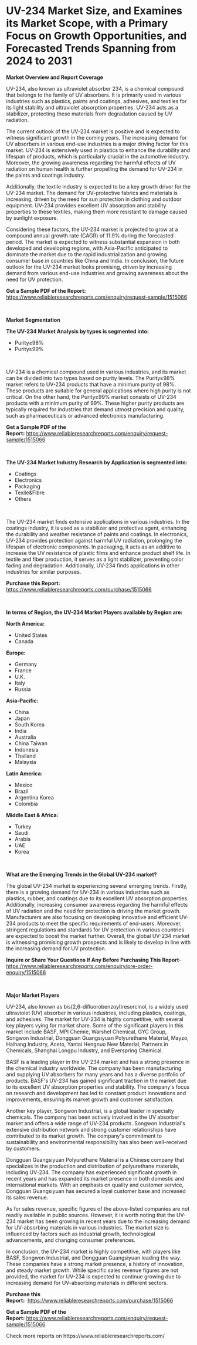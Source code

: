 <p><h1>UV-234 Market Size, and Examines its Market Scope, with a Primary Focus on Growth Opportunities, and Forecasted Trends Spanning from 2024 to 2031</h1></p><p><strong>Market Overview and Report Coverage</strong></p>
<p><p>UV-234, also known as ultraviolet absorber 234, is a chemical compound that belongs to the family of UV absorbers. It is primarily used in various industries such as plastics, paints and coatings, adhesives, and textiles for its light stability and ultraviolet absorption properties. UV-234 acts as a stabilizer, protecting these materials from degradation caused by UV radiation.</p><p>The current outlook of the UV-234 market is positive and is expected to witness significant growth in the coming years. The increasing demand for UV absorbers in various end-use industries is a major driving factor for this market. UV-234 is extensively used in plastics to enhance the durability and lifespan of products, which is particularly crucial in the automotive industry. Moreover, the growing awareness regarding the harmful effects of UV radiation on human health is further propelling the demand for UV-234 in the paints and coatings industry.</p><p>Additionally, the textile industry is expected to be a key growth driver for the UV-234 market. The demand for UV-protective fabrics and materials is increasing, driven by the need for sun protection in clothing and outdoor equipment. UV-234 provides excellent UV absorption and stability properties to these textiles, making them more resistant to damage caused by sunlight exposure.</p><p>Considering these factors, the UV-234 market is projected to grow at a compound annual growth rate (CAGR) of 11.9% during the forecasted period. The market is expected to witness substantial expansion in both developed and developing regions, with Asia-Pacific anticipated to dominate the market due to the rapid industrialization and growing consumer base in countries like China and India. In conclusion, the future outlook for the UV-234 market looks promising, driven by increasing demand from various end-use industries and growing awareness about the need for UV protection.</p></p>
<p><strong>Get a Sample PDF of the Report:</strong> <a href="https://www.reliableresearchreports.com/enquiry/request-sample/1515066">https://www.reliableresearchreports.com/enquiry/request-sample/1515066</a></p>
<p>&nbsp;</p>
<p><strong>Market Segmentation</strong></p>
<p><strong>The UV-234 Market Analysis by types is segmented into:</strong></p>
<p><ul><li>Purity≥98%</li><li>Purity≥99%</li></ul></p>
<p>&nbsp;</p>
<p><p>UV-234 is a chemical compound used in various industries, and its market can be divided into two types based on purity levels. The Purity≥98% market refers to UV-234 products that have a minimum purity of 98%. These products are suitable for general applications where high purity is not critical. On the other hand, the Purity≥99% market consists of UV-234 products with a minimum purity of 99%. These higher purity products are typically required for industries that demand utmost precision and quality, such as pharmaceuticals or advanced electronics manufacturing.</p></p>
<p><strong>Get a Sample PDF of the Report:</strong>&nbsp;<a href="https://www.reliableresearchreports.com/enquiry/request-sample/1515066">https://www.reliableresearchreports.com/enquiry/request-sample/1515066</a></p>
<p>&nbsp;</p>
<p><strong>The UV-234 Market Industry Research by Application is segmented into:</strong></p>
<p><ul><li>Coatings</li><li>Electronics</li><li>Packaging</li><li>Texile&Fibre</li><li>Others</li></ul></p>
<p>&nbsp;</p>
<p><p>The UV-234 market finds extensive applications in various industries. In the coatings industry, it is used as a stabilizer and protective agent, enhancing the durability and weather resistance of paints and coatings. In electronics, UV-234 provides protection against harmful UV radiation, prolonging the lifespan of electronic components. In packaging, it acts as an additive to increase the UV resistance of plastic films and enhance product shelf life. In textile and fiber production, it serves as a light stabilizer, preventing color fading and degradation. Additionally, UV-234 finds applications in other industries for similar purposes.</p></p>
<p><strong>Purchase this Report:</strong>&nbsp; <a href="https://www.reliableresearchreports.com/purchase/1515066">https://www.reliableresearchreports.com/purchase/1515066</a></p>
<p>&nbsp;</p>
<p><strong>In terms of Region, the UV-234 Market Players available by Region are:</strong></p>
<p>
    <p> <strong> North America: </strong>
        <ul>
            <li>United States</li>
            <li>Canada</li>
        </ul>
        </p> 
    <p> <strong> Europe: </strong>
        <ul>
            <li>Germany</li>
            <li>France</li>
            <li>U.K.</li>
            <li>Italy</li>
            <li>Russia</li>
        </ul>
        </p> 
    <p> <strong> Asia-Pacific: </strong>
        <ul>
            <li>China</li>
            <li>Japan</li>
            <li>South Korea</li>
            <li>India</li>
            <li>Australia</li>
            <li>China Taiwan</li>
            <li>Indonesia</li>
            <li>Thailand</li>
            <li>Malaysia</li>
        </ul>
        </p> 
    <p> <strong> Latin America: </strong>
        <ul>
            <li>Mexico</li>
            <li>Brazil</li>
            <li>Argentina Korea</li>
            <li>Colombia</li>
        </ul>
        </p> 
    <p> <strong> Middle East & Africa: </strong>
        <ul>
            <li>Turkey</li>
            <li>Saudi</li>
            <li>Arabia</li>
            <li>UAE</li>
            <li>Korea</li>
        </ul>
    </p>
    </p>
<p>&nbsp;</p>
<p><strong>What are the Emerging Trends in the Global UV-234 market?</strong></p>
<p><p>The global UV-234 market is experiencing several emerging trends. Firstly, there is a growing demand for UV-234 in various industries such as plastics, rubber, and coatings due to its excellent UV absorption properties. Additionally, increasing consumer awareness regarding the harmful effects of UV radiation and the need for protection is driving the market growth. Manufacturers are also focusing on developing innovative and efficient UV-234 products to meet the specific requirements of end-users. Moreover, stringent regulations and standards for UV protection in various countries are expected to boost the market further. Overall, the global UV-234 market is witnessing promising growth prospects and is likely to develop in line with the increasing demand for UV protection.</p></p>
<p><strong>Inquire or Share Your Questions If Any Before Purchasing This Report</strong>- <a href="https://www.reliableresearchreports.com/enquiry/pre-order-enquiry/1515066">https://www.reliableresearchreports.com/enquiry/pre-order-enquiry/1515066</a></p>
<p>&nbsp;</p>
<p><strong>Major Market Players</strong></p>
<p><p>UV-234, also known as bis(2,6-difluorobenzoyl)resorcinol, is a widely used ultraviolet (UV) absorber in various industries, including plastics, coatings, and adhesives. The market for UV-234 is highly competitive, with several key players vying for market share. Some of the significant players in this market include BASF, MPI Chemie, Warshel Chemical, GYC Group, Songwon Industrial, Dongguan Guangsiyuan Polyurethane Material, Mayzo, Haihang Industry, Aceto, Yantai Hengnuo New Material, Partners in Chemicals, Shanghai Longpu Industry, and Everspring Chemical.</p><p>BASF is a leading player in the UV-234 market and has a strong presence in the chemical industry worldwide. The company has been manufacturing and supplying UV absorbers for many years and has a diverse portfolio of products. BASF's UV-234 has gained significant traction in the market due to its excellent UV absorption properties and stability. The company's focus on research and development has led to constant product innovations and improvements, ensuring its market growth and customer satisfaction.</p><p>Another key player, Songwon Industrial, is a global leader in specialty chemicals. The company has been actively involved in the UV absorber market and offers a wide range of UV-234 products. Songwon Industrial's extensive distribution network and strong customer relationships have contributed to its market growth. The company's commitment to sustainability and environmental responsibility has also been well-received by customers.</p><p>Dongguan Guangsiyuan Polyurethane Material is a Chinese company that specializes in the production and distribution of polyurethane materials, including UV-234. The company has experienced significant growth in recent years and has expanded its market presence in both domestic and international markets. With an emphasis on quality and customer service, Dongguan Guangsiyuan has secured a loyal customer base and increased its sales revenue.</p><p>As for sales revenue, specific figures of the above-listed companies are not readily available in public sources. However, it is worth noting that the UV-234 market has been growing in recent years due to the increasing demand for UV-absorbing materials in various industries. The market size is influenced by factors such as industrial growth, technological advancements, and changing consumer preferences.</p><p>In conclusion, the UV-234 market is highly competitive, with players like BASF, Songwon Industrial, and Dongguan Guangsiyuan leading the way. These companies have a strong market presence, a history of innovation, and steady market growth. While specific sales revenue figures are not provided, the market for UV-234 is expected to continue growing due to increasing demand for UV-absorbing materials in different sectors.</p></p>
<p><strong>Purchase this Report:</strong>&nbsp;&nbsp;<a href="https://www.reliableresearchreports.com/purchase/1515066">https://www.reliableresearchreports.com/purchase/1515066</a></p>
<p></p>
<p><strong>Get a Sample PDF of the Report:</strong>&nbsp;<a href="https://www.reliableresearchreports.com/enquiry/request-sample/1515066">https://www.reliableresearchreports.com/enquiry/request-sample/1515066</a></p>
<p>Check more reports on https://www.reliableresearchreports.com/</p>